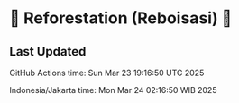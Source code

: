 
# 🌳 Reforestation (Reboisasi) 🌲

## Last Updated

GitHub Actions time: Sun Mar 23 19:16:50 UTC 2025

Indonesia/Jakarta time: Mon Mar 24 02:16:50 WIB 2025

